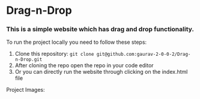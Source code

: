 # Drag-n-Drop

### This is a simple website which has drag and drop functionality.

To run the project locally you need to follow these steps:
1. Clone this repository: ```git clone git@github.com:gaurav-2-0-0-2/Drag-n-Drop.git```
2. After cloning the repo open the repo in your code editor
3. Or you can directly run the website through clicking on the index.html file

Project Images:

